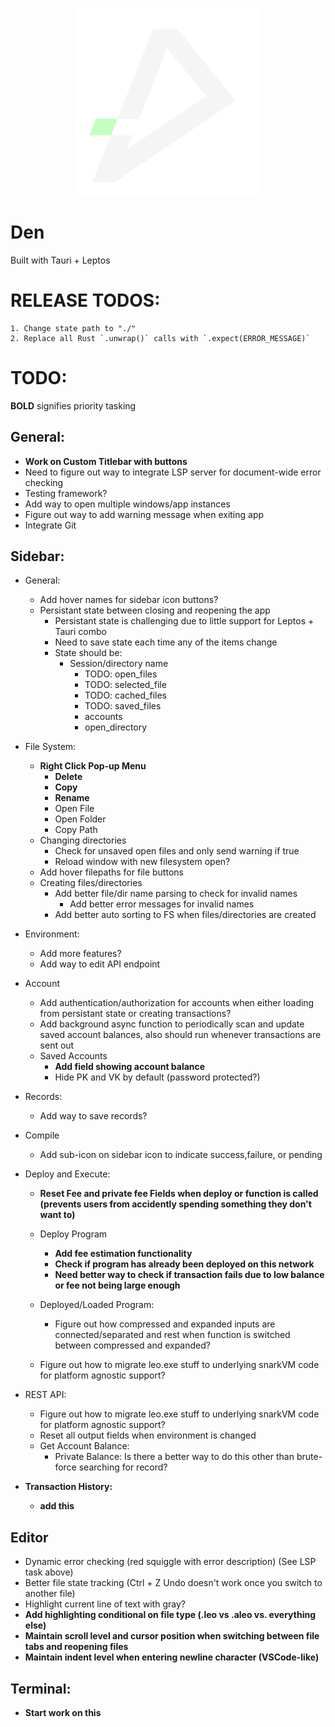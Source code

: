 <p align="center"> 
    <img alt="den" width="300" src="./src-tauri/icons/den.png">
</p>

# Den

Built with Tauri + Leptos

# RELEASE TODOS:
    1. Change state path to "./"
    2. Replace all Rust `.unwrap()` calls with `.expect(ERROR_MESSAGE)`

# TODO:

**BOLD** signifies priority tasking

## General:
- **Work on Custom Titlebar with buttons**
- Need to figure out way to integrate LSP server for document-wide error checking
- Testing framework?
- Add way to open multiple windows/app instances
- Figure out way to add warning message when exiting app
- Integrate Git

## Sidebar:
- General:
    - Add hover names for sidebar icon buttons?
    - Persistant state between closing and reopening the app
        - Persistant state is challenging due to little support for Leptos + Tauri combo
        - Need to save state each time any of the items change
        - State should be:
            - Session/directory name
                - TODO: open_files
                - TODO: selected_file
                - TODO: cached_files
                - TODO: saved_files
                - accounts
                - open_directory
- File System:
    - **Right Click Pop-up Menu**
        - **Delete**
        - **Copy**
        - **Rename**
        - Open File
        - Open Folder
        - Copy Path
    - Changing directories
        - Check for unsaved open files and only send warning if true
        - Reload window with new filesystem open?
    - Add hover filepaths for file buttons
    - Creating files/directories
        - Add better file/dir name parsing to check for invalid names
            - Add better error messages for invalid names
        - Add better auto sorting to FS when files/directories are created

- Environment:
    - Add more features?
    - Add way to edit API endpoint
- Account
    - Add authentication/authorization for accounts when either loading from persistant state or creating transactions?
    - Add background async function to periodically scan and update saved account balances, also should run whenever transactions are sent out
    - Saved Accounts
        - **Add field showing account balance**
        - Hide PK and VK by default (password protected?)
- Records:
    - Add way to save records?
- Compile
    - Add sub-icon on sidebar icon to indicate success,failure, or pending
- Deploy and Execute:
    - **Reset Fee and private fee Fields when deploy or function is called (prevents users from accidently spending something they don't want to)**
    - Deploy Program
        - **Add fee estimation functionality**
        - **Check if program has already been deployed on this network**
        - **Need better way to check if transaction fails due to low balance or fee not being large enough**
    - Deployed/Loaded Program:
        - Figure out how compressed and expanded inputs are connected/separated and rest when function is switched between compressed and expanded?

    - Figure out how to migrate leo.exe stuff to underlying snarkVM code for platform agnostic support?
- REST API:
    - Figure out how to migrate leo.exe stuff to underlying snarkVM code for platform agnostic support?
    - Reset all output fields when environment is changed
    - Get Account Balance:
        - Private Balance: Is there a better way to do this other than brute-force searching for record?

- **Transaction History:**
    - **add this**

## Editor
- Dynamic error checking (red squiggle with error description) (See LSP task above)
- Better file state tracking (Ctrl + Z Undo doesn't work once you switch to another file)
- Highlight current line of text with gray?
- **Add highlighting conditional on file type (.leo vs .aleo vs. everything else)**
- **Maintain scroll level and cursor position when switching between file tabs and reopening files**
- **Maintain indent level when entering newline character (VSCode-like)**

## Terminal:
- **Start work on this**




